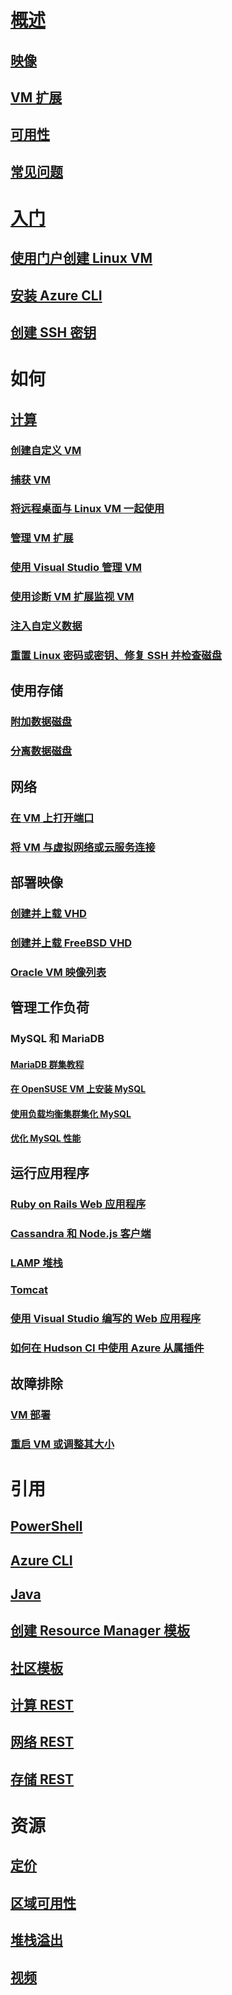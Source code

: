# [概述](../overview.md)
## [映像](about-images.md)
## [VM 扩展](agents-and-extensions.md)
## [可用性](configure-availability.md)
## [常见问题](faq.md)

# [入门](../opensource-links.md)
## [使用门户创建 Linux VM](createportal.md)
## [安装 Azure CLI](../../../cli-install-nodejs.md)
## [创建 SSH 密钥](../mac-create-ssh-keys.md)

# 如何
## [计算](../intro-on-azure.md)
### [创建自定义 VM](create-custom.md)
### [捕获 VM](capture-image.md)
### [将远程桌面与 Linux VM 一起使用](remote-desktop.md)
### [管理 VM 扩展](manage-extensions.md)
### [使用 Visual Studio 管理 VM](manage-visual-studio.md)
### [使用诊断 VM 扩展监视 VM](diagnostic-extension.md)
### [注入自定义数据](inject-custom-data.md)
### [重置 Linux 密码或密钥、修复 SSH 并检查磁盘](reset-access.md)

## 使用存储
### [附加数据磁盘](attach-disk.md)
### [分离数据磁盘](detach-disk.md)

## 网络
### [在 VM 上打开端口](setup-endpoints.md)
### [将 VM 与虚拟网络或云服务连接](connect-vms.md)

## 部署映像
### [创建并上载 VHD](create-upload-vhd.md)
### [创建并上载 FreeBSD VHD](freebsd-create-upload-vhd.md)
### [Oracle VM 映像列表](oracle-images.md)

## 管理工作负荷
### MySQL 和 MariaDB
#### [MariaDB 群集教程](mariadb-mysql-cluster.md)
#### [在 OpenSUSE VM 上安装 MySQL](mysql-on-opensuse.md)
#### [使用负载均衡集群集化 MySQL](mysql-cluster.md)
#### [优化 MySQL 性能](optimize-mysql.md)

## 运行应用程序
### [Ruby on Rails Web 应用程序](../linux/classic/virtual-machines-linux-classic-ruby-rails-web-app.md)
### [Cassandra 和 Node.js 客户端](cassandra-nodejs.md)
### [LAMP 堆栈](lamp-script.md)
### [Tomcat](setup-tomcat.md)
### [使用 Visual Studio 编写的 Web 应用程序](web-app-visual-studio.md)
### [如何在 Hudson CI 中使用 Azure 从属插件](../../virtual-machines-azure-slave-plugin-for-hudson.md)

## 故障排除
### [VM 部署](troubleshoot-deployment-new-vm.md)
### [重启 VM 或调整其大小](restart-resize-error-troubleshooting.md)

# 引用
## [PowerShell](https://docs.microsoft.com/powershell/azure/overview)
## [Azure CLI](https://docs.microsoft.com/cli/azure/vm)
## [Java](https://docs.microsoft.com/java/api)
## [创建 Resource Manager 模板](../../../azure-resource-manager/resource-group-authoring-templates.md?toc=%2fazure%2fvirtual-machines%2flinux%2ftoc.json)
## [社区模板](https://github.com/Azure/azure-quickstart-templates)
## [计算 REST](https://docs.microsoft.com/rest/api/compute)
## [网络 REST](https://docs.microsoft.com/rest/api)
## [存储 REST](https://docs.microsoft.com/rest/api/storageservices)

# 资源
## [定价](https://www.azure.cn/pricing/details/virtual-machines/#Linux)
## [区域可用性](https://azure.microsoft.com/regions/services)
## [堆栈溢出](http://stackoverflow.com/questions/tagged/azure-virtual-machine)
## [视频](https://azure.microsoft.com/documentation/videos/index/?services=virtual-machines)
